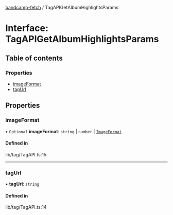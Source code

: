 [bandcamp-fetch](../README.md) / TagAPIGetAlbumHighlightsParams

# Interface: TagAPIGetAlbumHighlightsParams

## Table of contents

### Properties

- [imageFormat](TagAPIGetAlbumHighlightsParams.md#imageformat)
- [tagUrl](TagAPIGetAlbumHighlightsParams.md#tagurl)

## Properties

### imageFormat

• `Optional` **imageFormat**: `string` \| `number` \| [`ImageFormat`](ImageFormat.md)

#### Defined in

lib/tag/TagAPI.ts:15

___

### tagUrl

• **tagUrl**: `string`

#### Defined in

lib/tag/TagAPI.ts:14
